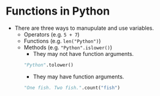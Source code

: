 # Functions in Python
- There are three ways to manupulate and use variables.
    - Operators (e.g. `5 + 7`)
    - Functions (e.g. `len("Python")`)
    - Methods (e.g. `"Python".islower()`)
        - They may not have function arguments.
        ```python
        "Python".tolower()
        ```
        - They may have function arguments.
        ```python
        "One fish. Two fish.".count("fish")
        ```